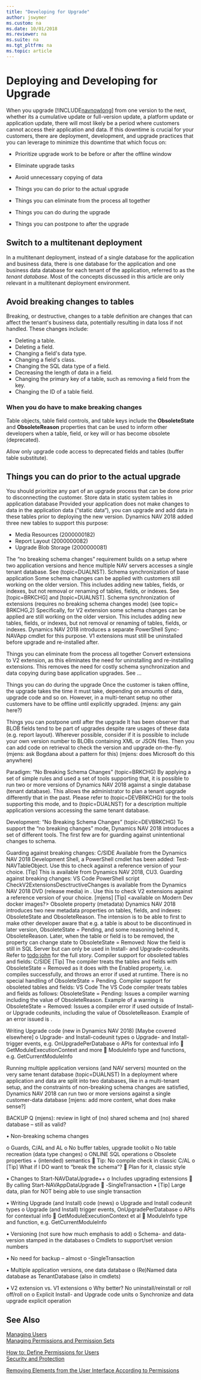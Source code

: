 ```yaml
---
title: "Developing for Upgrade"
author: jswymer
ms.custom: na
ms.date: 10/01/2018
ms.reviewer: na
ms.suite: na
ms.tgt_pltfrm: na
ms.topic: article
---
```

# Deploying and Developing for Upgrade

When you upgrade [!INCLUDE[navnowlong](includes/navnowlong_md.md)] from one version to the next, whether its a cumulative update or full-version update, a platform update or application update, there will most likely be a period where customers cannot access their application and data. If this downtime is crucial for your customers, there are deployment, development, and upgrade practices that you can leverage to minimize this downtime that  which focus on:

-   Prioritize upgrade work to be before or after the offline window
-   Eliminate upgrade tasks
-   Avoid unnecessary copying of data
 
-   Things you can do prior to the actual upgrade
-   Things you can eliminate from the process all together
-   Things you can do during the upgrade
-   Things you can postpone to after the upgrade

## Switch to a multitenant deployment
In a multitenant deployment, instead of a single database for the application and business data, there is one database for the application and one business data database for each tenant of the application, referred to as the *tenant database*. Most of the concepts discussed in this article are only relevant in a multitenant deployment environment.

## Avoid breaking changes to tables
Breaking, or destructive, changes to a table definition are changes that can affect the tenant's business data, potentially resulting in data loss if not handled. These changes include:  

-   Deleting a table.
-   Deleting a field.
-   Changing a field's data type.
-   Changing a field's class.
-   Changing the SQL data type of a field.
-   Decreasing the length of data in a field.
-   Changing the primary key of a table, such as removing a field from the key.
-   Changing the ID of a table field.

### When you do have to make breaking changes

Table objects, table field controls, and table keys include the **ObsoleteState** and **ObsoleteReason** properties that can be used to inform other developers when a table, field, or key will or has become obsolete (deprecated).  

 Allow only upgrade code access to deprecated fields and tables (buffer table substitute).

## Things you can do prior to the actual upgrade
You should prioritize any part of an upgrade process that can be done prior to disconnecting the customer.
Store data in static system tables in application database
Provided your application does not make changes to data in the application data (“static data“), you can upgrade and add data in these tables prior to deploying the new version. Dynamics NAV 2018 added three new tables to support this purpose:
-   Media Resources (2000000182)
-   Report Layout (2000000082)
-	Upgrade Blob Storage (2000000081)

The “no breaking schema changes” requirement builds on a setup where two application versions and hence multiple NAV servers accesses a single tenant database. See (topic=DUALNST).
Schema synchronization of base application
Some schema changes can be applied with customers still working on the older version. This includes adding new tables, fields, or indexes, but not removal or renaming of tables, fields, or indexes. See [topic=BRKCHG] and [topic=DUALNST].
Schema synchronization of extensions (requires no breaking schema changes mode) (see topic= BRKCHG,2)
Specifically, for V2 extension some schema changes can be applied are still working on the older version. This includes adding new tables, fields, or indexes, but not removal or renaming of tables, fields, or indexes. Dynamics NAV 2018 introduces a separate PowerShell Sync-NAVApp cmdlet for this purpose.
V1 extensions must still be uninstalled before upgrade and re-installed after.

Things you can eliminate from the process all together
Convert extensions to V2 extension, as this eliminates the need for uninstalling and re-installing extensions. This removes the need for costly schema synchronization and data copying during base application upgrades. See …

Things you can do during the upgrade
Once the customer is taken offline, the upgrade takes the time it must take, depending on amounts of data, upgrade code and so on. However, in a multi-tenant setup no other customers have to be offline until explicitly upgraded.  (mjens: any gain here?) 

Things you can postpone until after the upgrade
It has been observer that BLOB fields tend to be part of upgrades despite rare usages of these data (e.g. report layout). Wherever possible, consider if it is possible to include your own version number to BLOBs containing XML or JSON files. Then you can add code on retrieval to check the version and upgrade on-the-fly. 
(mjens: ask Bogdana about a pattern for this)
(mjens: does Microsoft do this anywhere)



Paradigm: “No Breaking Schema Changes” (topic=BRKCHG)
By applying a set of simple rules and used a set of tools supporting that, it is possible to run two or more versions of Dynamics NAV 2018 against a single database (tenant database). This allows the administrator to plan a tenant upgrade differently that in the past. Please refer to (topic=DEVBRKCHG) for the tools supporting this mode, and to (topic=DUALNST) for a description multiple application versions accessing the same tenant database.

Development: “No Breaking Schema Changes” (topic=DEVBRKCHG)
To support the “no breaking changes” mode, Dynamics NAV 2018 introduces a set of different tools. The first few are for guarding against unintentional changes to schema.

Guarding against breaking changes: C/SIDE
Available from the Dynamics NAV 2018 Development Shell, a PowerShell cmdlet has been added: Test-NAVTableObject. Use this to check against a reference version of your choice. [Tip] This is available from Dynamics NAV 2018, CU3.
Guarding against breaking changes: VS Code
PowerShell script CheckV2ExtensionsDesctructiveChanges is available from the Dynamics NAV 2018 DVD (release media) in <folder>. Use this to check V2 extensions against a reference version of your choice. 
[mjens] [Tip] <available on Modern Dev docker images?>
Obsolete property (metadata)
Dynamics NAV 2018 introduces two new metadata properties on tables, fields, and indexes: ObsoleteState and ObsoleteReason. The intension is to be able to first to make other developer aware that e.g. a table is about to be discontinued in later version, ObsoleteState = Pending, and some reasoning behind it, ObsoleteReason. Later, when the table or field is to be removed, the property can change state to ObsoleteState = Removed: Now the field is still in SQL Server but can only be used in Install- and Upgrade-codeunits. Refer to <todo:john> for the full story.
Compiler support for obsoleted tables and fields: C/SIDE
[Tip] The compiler treats the tables and fields with ObsoleteState = Removed as it does with the Enabled property, i.e. compiles successfully, and throws an error if used at runtime. There is no special handling of ObsoleteState = Pending.
Compiler support for obsoleted tables and fields: VS Code
The VS Code compiler treats tables and fields as follows:
ObsoleteState = Pending: Issues a compiler warning including the value of ObsoleteReason. Example of a warning is <todo>
ObsoleteState = Removed: Issues a compiler error if used outside of Install- or Upgrade codeunits, including the value of ObsoleteReason. Example of an error issued is <todo>.

Writing Upgrade code (new in Dynamics NAV 2018)
[Maybe covered elsewhere]
o	Upgrade- and Install-codeunit types
o	Upgrade- and Install-trigger events, e.g. OnUpgradePerDatabase
o	APIs for contextual info
	GetModuleExecutionContext and more
	ModuleInfo type and functions, e.g. GetCurrentModuleInfo


Running multiple application versions (and NAV servers) mounted on the very same tenant database (topic=DUALNST)
In a deployment where application and data are split into two databases, like in a multi-tenant setup, and the constraints of non-breaking schema changes are satisfied, Dynamics NAV 2018 can run two or more versions against a single customer-data database 
[mjens: add more content, what does make sense?]
 



BACKUP
Q (mjens): review in light of (no) shared schema and (no) shared database – still as valid?


•	Non-breaking schema changes

o	Guards, C/AL and AL
o	No buffer tables, upgrade toolkit
o	No table recreation (data type changes)
o	ONLINE SQL operations
o	Obsolete properties + (intended) semantics
	Tip: No compile check in classic C/AL
o	[Tip] What if I DO want to “break the schema”?
	Plan for it, classic style

•	Changes to Start-NAVDataUpgrade++
o	Includes upgrading extensions
	By calling Start-NAVAppDataUpgrade
	-SingleTransaction
•	[Tip] Large data, plan for NOT being able to use single transaction

•	Writing Upgrade (and Install) code (news)
o	Upgrade and Install codeunit types
o	Upgrade (and Install) trigger events, OnUpgradePerDatabase
o	APIs for contextual info
	GetModuleExecutionContext et al
	ModuleInfo type and function, e.g. GetCurrentModuleInfo

•	Versioning (not sure how much emphasis to add)
o	Schema- and data-version stamped in the databases
o	Cmdlets to support/set version numbers

•	No need for backup – almost
o	-SingleTransaction

•	Multiple application versions, one data database
o	(Re)Named data database as TenantDatabase (also in cmdlets)

•	V2 extension vs. V1 extensions
o	Why better? No uninstall/reinstall or roll off/roll on
o	Explicit Install- and Upgrade code units
o	Synchronize and data upgrade explicit operation


## See Also  
[Managing Users](Managing-Users.md)  
[Managing Permissions and Permission Sets](Managing-Permissions-and-Permission-Sets.md)  
<!-- [How to: Work with the BASIC Permission Set](How-to--Work-with-the-BASIC-Permission-Set.md)  -->  
[How to: Define Permissions for Users](How-to--Define-Permissions-for-Users.md)   
[Security and Protection](Security-and-Protection.md)   
<!-- [Customize the User Interface](Customize-the-User-Interface.md)   -->
[Removing Elements from the User Interface According to Permissions](Removing-Elements-from-the-User-Interface-According-to-Permissions.md)
